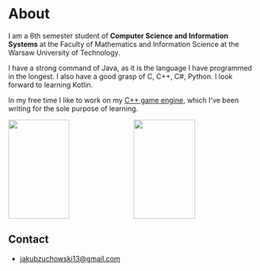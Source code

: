 # About
I am a 6th  semester student of **Computer Science and Information Systems** at the Faculty of Mathematics and Information Science at the Warsaw University of Technology.

I have a strong command of Java, as it is the language I have programmed in the longest. I also have a good grasp of C, C++, C#, Python. I look forward to learning Kotlin.

In my free time I like to work on my [C++ game engine](https://github.com/kubazuch/kEn), which I've been writing for the sole purpose of learning.

<span>
  <img height=200 width="49.5%" align="center" src="https://github-readme-stats.vercel.app/api?username=kubazuch&show_icons=true&theme=dracula&rank_icon=github" />
</span>
<span>
  <img height=200 width="49.5%" align="center" src="https://github-readme-stats.vercel.app/api/top-langs/?username=kubazuch&layout=compact&theme=dracula" />
</span>

## Contact
- jakubzuchowski13@gmail.com

<!--
**kubazuch/kubazuch** is a ✨ _special_ ✨ repository because its `README.md` (this file) appears on your GitHub profile.

Here are some ideas to get you started:

- 🔭 I’m currently working on ...
- 🌱 I’m currently learning ...
- 👯 I’m looking to collaborate on ...
- 🤔 I’m looking for help with ...
- 💬 Ask me about ...
- 📫 How to reach me: ...
- 😄 Pronouns: ...
- ⚡ Fun fact: ...
-->
